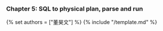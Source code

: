 ### Chapter 5: SQL to physical plan, parse and run
{% set authors = ["董昊文"] %}
{% include "/template.md" %}
